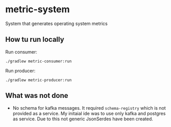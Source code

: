 # metric-system
System that generates operating system metrics

## How tu run locally
Run consumer:
``` 
./gradlew metric-consumer:run
```
Run producer:
``` 
./gradlew metric-producer:run
```

## What was not done
* No schema for kafka messages. 
It required `schema-registry` which is not provided as a service. My initaial ide was to use
only kafka and postgres as service.
Due to this not generic JsonSerdes have been created.